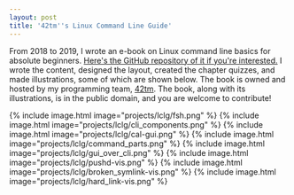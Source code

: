 ```yaml
---
layout: post
title: '42tm''s Linux Command Line Guide'
---
```


From 2018 to 2019, I wrote an e-book on Linux command line basics for absolute
beginners. [Here's the GitHub repository of it if you're interested.][link] I
wrote the content, designed the layout, created the chapter quizzes, and made
illustrations, some of which are shown below. The book is owned and hosted by my
programming team, [42tm](https://github.com/42tm). The book, along with its
illustrations, is in the public domain, and you are welcome to contribute!

{% include image.html image="projects/lclg/fsh.png" %}
{% include image.html image="projects/lclg/cli_components.png" %}
{% include image.html image="projects/lclg/cal-gui.png" %}
{% include image.html image="projects/lclg/command_parts.png" %}
{% include image.html image="projects/lclg/gui_over_cli.png" %}
{% include image.html image="projects/lclg/pushd-vis.png" %}
{% include image.html image="projects/lclg/broken_symlink-vis.png" %}
{% include image.html image="projects/lclg/hard_link-vis.png" %}

[link]: https://github.com/42tm/linux-cli-guide
